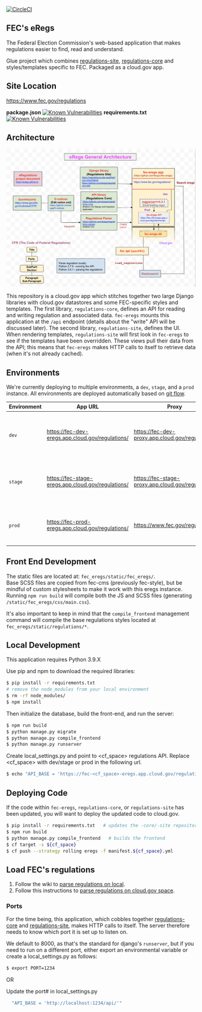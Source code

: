 [![CircleCI](https://circleci.com/gh/fecgov/fec-eregs.svg?style=svg)](https://circleci.com/gh/fecgov/fec-eregs)

## FEC's eRegs

The Federal Election Commission's web-based application that makes regulations easier to find, read and understand.

Glue project which combines [regulations-site](https://github.com/eregs/regulations-site), [regulations-core](https://github.com/eregs/regulations-core) and
styles/templates specific to FEC. Packaged as a cloud.gov app.

## Site Location
https://www.fec.gov/regulations

**package.json**
[![Known Vulnerabilities](https://snyk.io/test/github/fecgov/fec-eregs/badge.svg)](https://snyk.io/test/github/fecgov/fec-eregs?targetFile=package.json)
**requirements.txt**
[![Known Vulnerabilities](https://snyk.io/test/github/fecgov/fec-eregs/badge.svg)](https://snyk.io/test/github/fecgov/fec-eregs?targetFile=requirements.txt)

## Architecture

![General Architecture (described below)](https://github.com/fecgov/fec-eregs/blob/develop/load_regs/eregs_general_architecture.png)

This repository is a cloud.gov app which stitches together two large Django
libraries with cloud.gov datastores and some FEC-specific styles and
templates. The first library, `regulations-core`, defines an API for reading
and writing regulation and associated data. `fec-eregs` mounts this
application at the `/api` endpoint (details about the "write" API will be
discussed later). The second library, `regulations-site`, defines the UI. When
rendering templates, `regulations-site` will first look in `fec-eregs` to see
if the templates have been overridden. These views pull their data from the
API; this means that `fec-eregs` makes HTTP calls to itself to retrieve data
(when it's not already cached).

## Environments

We're currently deploying to multiple environments, a `dev`, `stage`, and a `prod`
instance. All environments are deployed automatically based on [git
flow](https://danielkummer.github.io/git-flow-cheatsheet/).


Environment | App URL                              | Proxy | Website URL | Description
----------- | ---                              | ----- | ----- | -----------
`dev`       | https://fec-dev-eregs.app.cloud.gov/regulations/ | https://fec-dev-proxy.app.cloud.gov/regulations/ | https://dev.fec.gov/regulations/ | Ad-hoc testing, deploys the latest changes from `develop`.
`stage`     | https://fec-stage-eregs.app.cloud.gov/regulations/ | https://fec-stage-proxy.app.cloud.gov/regulations/ | https://stage.fec.gov/regulations/ | Staging site, deployed from branches matching `release/*`.
`prod`      | https://fec-prod-eregs.app.cloud.gov/regulations/ | https://www.fec.gov/regulations/ | https://www.fec.gov/regulations/ | Production site, deployed from any tagged commit.


## Front End Development
The static files are located at: `fec_eregs/static/fec_eregs/`.<br>
Base SCSS files are copied from fec-cms (previously fec-style), but be mindful of custom stylesheets to make it work with this eregs instance.<br>
Running `npm run build` will compile both the JS and SCSS files (generating `/static/fec_eregs/css/main.css`).<br>

It's also important to keep in mind that the `compile_frontend` management command will compile the base regulations styles located at `fec_eregs/static/regulations/*`.

## Local Development
This application requires Python 3.9.X

Use pip and npm to download the required libraries:

```bash
$ pip install -r requirements.txt
# remove the node_modules from your local environment
$ rm -rf node_modules/
$ npm install
```

Then initialize the database, build the front-end, and run the server:

```bash
$ npm run build
$ python manage.py migrate
$ python manage.py compile_frontend
$ python manage.py runserver
```

Create local_settings.py and point to <cf_space> regulations API. Replace <cf_space> with dev/stage or prod in the following url.
```bash
$ echo "API_BASE = 'https://fec-<cf_space>-eregs.app.cloud.gov/regulations/api/'" >> local_settings.py
```

## Deploying Code

If the code within `fec-eregs`, `regulations-core`, or `regulations-site` has
been updated, you will want to deploy the updated code to cloud.gov.

```bash
$ pip install -r requirements.txt   # updates the -core/-site repositories
$ npm run build
$ python manage.py compile_frontend   # builds the frontend
$ cf target -s ${cf_space}
$ cf push --strategy rolling eregs -f manifest.${cf_space}.yml
```

## Load FEC's regulations

1. Follow the wiki to [parse regulations on local](https://github.com/fecgov/fec-eregs/wiki/Parse-regulations-on-local).
2. Follow this instructions to [parse regulations on cloud.gov space](https://github.com/fecgov/fec-eregs/tree/develop/load_regs#load-fecs-regulations-on-cloudgov-space).


### Ports

For the time being, this application, which cobbles together
[regulations-core](https://github.com/eregs/regulations-core) and
[regulations-site](https://github.com/eregs/regulations-site), makes HTTP calls
to itself. The server therefore needs to know which port it is set up to
listen on.

We default to 8000, as that's the standard for django's `runserver`, but if
you need to run on a different port, either export an environmental variable
or create a local_settings.py as follows:

```bash
$ export PORT=1234
```

OR

 Update the port# in local_settings.py
```bash
  "API_BASE = 'http://localhost:1234/api/'" 
```

